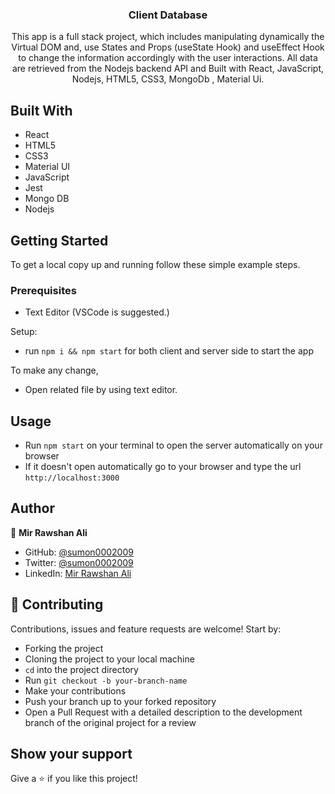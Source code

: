 <h3 align="center">Client Database</h3>





<p align="center">This app is a full stack project, which includes manipulating dynamically the Virtual DOM and, use States and Props (useState Hook) and useEffect Hook to change the information accordingly with the user interactions. All data are retrieved from the Nodejs backend API and  Built with React, JavaScript, Nodejs, HTML5, CSS3, MongoDb , Material Ui.</p>


## Built With

- React
- HTML5
- CSS3
- Material UI
- JavaScript
- Jest
- Mongo DB
- Nodejs



## Getting Started

To get a local copy up and running follow these simple example steps.

### Prerequisites

- Text Editor (VSCode is suggested.)

Setup:
- run ```npm i && npm start``` for both client and server side to start the app


To make any change,

- Open related file by using text editor.

## Usage
  - Run `npm start` on your terminal to open the server automatically on your browser
  - If it doesn't open automatically go to your browser and type the url `http://localhost:3000`




   
## Author

👤 **Mir Rawshan Ali**

- GitHub: [@sumon0002009](https://github.com/sumon0002001)
- Twitter: [@sumon0002009](https://twitter.com/Sumon0002009)
- LinkedIn: [Mir Rawshan Ali](https://www.linkedin.com/in/mir-rawshan-ali-27b6a5198/)

## 🤝 Contributing

Contributions, issues and feature requests are welcome! Start by:

- Forking the project
- Cloning the project to your local machine
- `cd` into the project directory
- Run `git checkout -b your-branch-name`
- Make your contributions
- Push your branch up to your forked repository
- Open a Pull Request with a detailed description to the development branch of the original project for a review


## Show your support

Give a ⭐️ if you like this project!

